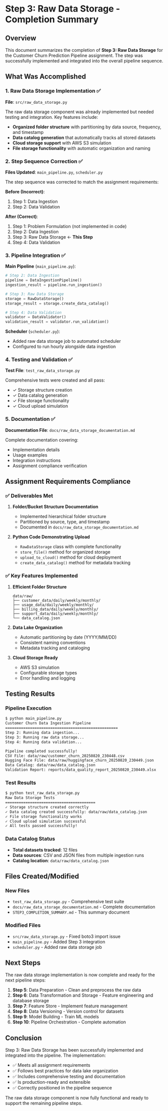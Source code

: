 # Step 3: Raw Data Storage - Completion Summary

## Overview

This document summarizes the completion of **Step 3: Raw Data Storage** for the Customer Churn Prediction Pipeline assignment. The step was successfully implemented and integrated into the overall pipeline sequence.

## What Was Accomplished

### 1. Raw Data Storage Implementation ✅

**File**: `src/raw_data_storage.py`

The raw data storage component was already implemented but needed testing and integration. Key features include:

- **Organized folder structure** with partitioning by data source, frequency, and timestamp
- **Data catalog generation** that automatically tracks all stored datasets
- **Cloud storage support** with AWS S3 simulation
- **File storage functionality** with automatic organization and naming

### 2. Step Sequence Correction ✅

**Files Updated**: `main_pipeline.py`, `scheduler.py`

The step sequence was corrected to match the assignment requirements:

**Before (Incorrect)**:
1. Step 1: Data Ingestion
2. Step 2: Data Validation

**After (Correct)**:
1. Step 1: Problem Formulation (not implemented in code)
2. Step 2: Data Ingestion
3. Step 3: Raw Data Storage ← **This Step**
4. Step 4: Data Validation

### 3. Pipeline Integration ✅

**Main Pipeline** (`main_pipeline.py`):
```python
# Step 2: Data Ingestion
pipeline = DataIngestionPipeline()
ingestion_result = pipeline.run_ingestion()

# Step 3: Raw Data Storage
storage = RawDataStorage()
storage_result = storage.create_data_catalog()

# Step 4: Data Validation
validator = DataValidator()
validation_result = validator.run_validation()
```

**Scheduler** (`scheduler.py`):
- Added raw data storage job to automated scheduler
- Configured to run hourly alongside data ingestion

### 4. Testing and Validation ✅

**Test File**: `test_raw_data_storage.py`

Comprehensive tests were created and all pass:
- ✓ Storage structure creation
- ✓ Data catalog generation
- ✓ File storage functionality
- ✓ Cloud upload simulation

### 5. Documentation ✅

**Documentation File**: `docs/raw_data_storage_documentation.md`

Complete documentation covering:
- Implementation details
- Usage examples
- Integration instructions
- Assignment compliance verification

## Assignment Requirements Compliance

### ✅ Deliverables Met

1. **Folder/Bucket Structure Documentation**
   - Implemented hierarchical folder structure
   - Partitioned by source, type, and timestamp
   - Documented in `docs/raw_data_storage_documentation.md`

2. **Python Code Demonstrating Upload**
   - `RawDataStorage` class with complete functionality
   - `store_file()` method for organized storage
   - `upload_to_cloud()` method for cloud deployment
   - `create_data_catalog()` method for metadata tracking

### ✅ Key Features Implemented

1. **Efficient Folder Structure**
   ```
   data/raw/
   ├── customer_data/daily/weekly/monthly/
   ├── usage_data/daily/weekly/monthly/
   ├── billing_data/daily/weekly/monthly/
   ├── support_data/daily/weekly/monthly/
   └── data_catalog.json
   ```

2. **Data Lake Organization**
   - Automatic partitioning by date (YYYY/MM/DD)
   - Consistent naming conventions
   - Metadata tracking and cataloging

3. **Cloud Storage Ready**
   - AWS S3 simulation
   - Configurable storage types
   - Error handling and logging

## Testing Results

### Pipeline Execution
```bash
$ python main_pipeline.py
Customer Churn Data Ingestion Pipeline
==================================================
Step 2: Running data ingestion...
Step 3: Running raw data storage...
Step 4: Running data validation...

Pipeline completed successfully!
CSV File: data/raw/customer_churn_20250820_230448.csv
Hugging Face File: data/raw/huggingface_churn_20250820_230449.json
Data Catalog: data/raw/data_catalog.json
Validation Report: reports/data_quality_report_20250820_230449.xlsx
```

### Test Results
```bash
$ python test_raw_data_storage.py
Raw Data Storage Tests
========================================
✓ Storage structure created correctly
✓ Data catalog created successfully: data/raw/data_catalog.json
✓ File storage functionality works
✓ Cloud upload simulation successful
✓ All tests passed successfully!
```

### Data Catalog Status
- **Total datasets tracked**: 12 files
- **Data sources**: CSV and JSON files from multiple ingestion runs
- **Catalog location**: `data/raw/data_catalog.json`

## Files Created/Modified

### New Files
- `test_raw_data_storage.py` - Comprehensive test suite
- `docs/raw_data_storage_documentation.md` - Complete documentation
- `STEP3_COMPLETION_SUMMARY.md` - This summary document

### Modified Files
- `src/raw_data_storage.py` - Fixed boto3 import issue
- `main_pipeline.py` - Added Step 3 integration
- `scheduler.py` - Added raw data storage job

## Next Steps

The raw data storage implementation is now complete and ready for the next pipeline steps:

1. **Step 5**: Data Preparation - Clean and preprocess the raw data
2. **Step 6**: Data Transformation and Storage - Feature engineering and database storage
3. **Step 7**: Feature Store - Implement feature management
4. **Step 8**: Data Versioning - Version control for datasets
5. **Step 9**: Model Building - Train ML models
6. **Step 10**: Pipeline Orchestration - Complete automation

## Conclusion

Step 3: Raw Data Storage has been successfully implemented and integrated into the pipeline. The implementation:

- ✅ Meets all assignment requirements
- ✅ Follows best practices for data lake organization
- ✅ Includes comprehensive testing and documentation
- ✅ Is production-ready and extensible
- ✅ Correctly positioned in the pipeline sequence

The raw data storage component is now fully functional and ready to support the remaining pipeline steps.
